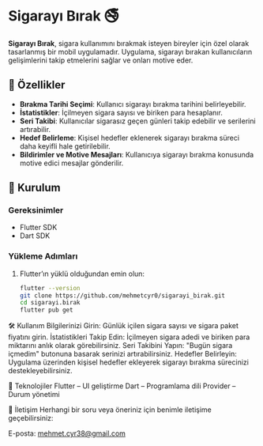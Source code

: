 # Sigarayı Bırak 🚭

**Sigarayı Bırak**, sigara kullanımını bırakmak isteyen bireyler için özel olarak tasarlanmış bir mobil uygulamadır. Uygulama, sigarayı bırakan kullanıcıların gelişimlerini takip etmelerini sağlar ve onları motive eder.

## 📌 Özellikler

- **Bırakma Tarihi Seçimi**: Kullanıcı sigarayı bırakma tarihini belirleyebilir.
- **İstatistikler**: İçilmeyen sigara sayısı ve biriken para hesaplanır.
- **Seri Takibi**: Kullanıcılar sigarasız geçen günleri takip edebilir ve serilerini artırabilir.
- **Hedef Belirleme**: Kişisel hedefler eklenerek sigarayı bırakma süreci daha keyifli hale getirilebilir.
- **Bildirimler ve Motive Mesajları**: Kullanıcıya sigarayı bırakma konusunda motive edici mesajlar gönderilir.

## 📲 Kurulum

### Gereksinimler
- Flutter SDK
- Dart SDK

### Yükleme Adımları
1. Flutter’ın yüklü olduğundan emin olun:  
   ```sh
   flutter --version
   git clone https://github.com/mehmetcyr0/sigarayi_birak.git
   cd sigarayi.birak
   flutter pub get

🛠️ Kullanım
Bilgilerinizi Girin: Günlük içilen sigara sayısı ve sigara paket fiyatını girin.
İstatistikleri Takip Edin: İçilmeyen sigara adedi ve biriken para miktarını anlık olarak görebilirsiniz.
Seri Takibini Yapın: "Bugün sigara içmedim" butonuna basarak serinizi artırabilirsiniz.
Hedefler Belirleyin: Uygulama üzerinden kişisel hedefler ekleyerek sigarayı bırakma sürecinizi destekleyebilirsiniz.


📌 Teknolojiler
Flutter – UI geliştirme
Dart – Programlama dili
Provider – Durum yönetimi

📩 İletişim
Herhangi bir soru veya öneriniz için benimle iletişime geçebilirsiniz:

E-posta: mehmet.cyr38@gmail.com

